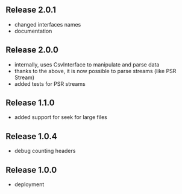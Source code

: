 ## Release 2.0.1

- changed interfaces names
- documentation

## Release 2.0.0

- internally, uses CsvInterface to manipulate and parse data
- thanks to the above, it is now possible to parse streams (like PSR Stream)
- added tests for PSR streams

## Release 1.1.0

- added support for seek for large files

## Release 1.0.4

- debug counting headers

## Release 1.0.0

- deployment
